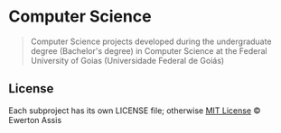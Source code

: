 # Computer Science

> Computer Science projects developed during the undergraduate degree (Bachelor's degree) in
Computer Science at the Federal University of Goias (Universidade Federal de Goiás)

## License

Each subproject has its own LICENSE file; otherwise
[MIT License](http://earaujoassis.mit-license.org/) &copy; Ewerton Assis

